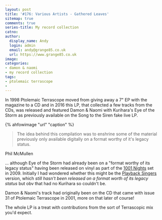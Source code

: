 ```yaml
---
layout: post
title: '#176: Various Artists - Gathered Leaves'
sitemap: true
comments: true
series-title: My record collection 
catno:
author:
  display_name: Andy
  login: admin
  email: andy@grange85.co.uk
  url: https://www.grange85.co.uk
image:
categories:
- damon & naomi
- my record collection
tags:
- ptolemaic terrascope
- 
---
```

In 1998 Ptolemaic Terrascope moved from giving away a 7" EP with the magazine to a CD and in 2016 this LP, that collected a few tracks from the CDs, was released and featured Damon & Naomi with Kurihara's Eye of the Storm as previously available on the Song to the Siren fake live LP.

{% ahfowimage "url" "caption" %}

<blockquote>
The idea behind this compilation was to enshrine some of the material previously only available digitally on a format worthy of it's legacy status.
</blockquote>
<p class="caption">Phil McMullen</p>

... although Eye of the Storm had already been on a "format worthy of its legacy status" having been released on vinyl as part of the [1001 Nights]() set in 2009. Initially I had wondered whether this might be the [Playback Singers]() version, which _still hasn't been released on a format worth of its legacy status_ but obv that had no Kurihara so couldn't be.

Damon & Naomi's track had originally been on the CD that came with issue 31 of Ptolemaic Terrascope in 2001, more on that later of course!

The whole LP is a treat with contributions from the sort of Terrascopic mix you'd expect.
